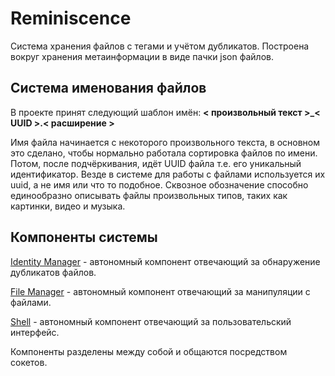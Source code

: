 # Reminiscence

Система хранения файлов с тегами и учётом дубликатов. 
Построена вокруг хранения метаинформации в виде пачки json файлов. 

## Система именования файлов

В проекте принят следующий шаблон имён:
**< произвольный текст >\_< UUID >.< расширение >**

Имя файла начинается с некоторого произвольного текста, в основном это сделано, 
чтобы нормально работала сортировка файлов по имени. Потом, после подчёркивания, 
идёт UUID файла т.е. его уникальный идентификатор. Везде в системе для работы с 
файлами используется их uuid, а не имя или что то подобное. Сквозное обозначение 
способно единообразно описывать файлы произвольных типов, таких как картинки,
видео и музыка.

## Компоненты системы

[Identity Manager](./identity_manager/README.md) - автономный компонент отвечающий за обнаружение дубликатов файлов.

[File Manager](./file_manager/README.md) - автономный компонент отвечающий за манипуляции с файлами.

[Shell](./shell/README.md) - автономный компонент отвечающий за пользовательский интерфейс.


Компоненты разделены между собой и общаются посредством сокетов.

